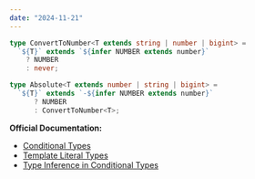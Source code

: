 ```yaml
---
date: "2024-11-21"
---
```

```ts
type ConvertToNumber<T extends string | number | bigint> = 
  `${T}` extends `${infer NUMBER extends number}`
    ? NUMBER
    : never;

type Absolute<T extends number | string | bigint> = 
  `${T}` extends `-${infer NUMBER extends number}` 
      ? NUMBER 
      : ConvertToNumber<T>;
```

**Official Documentation:**
- [Conditional Types](https://www.typescriptlang.org/docs/handbook/2/conditional-types.html)
- [Template Literal Types](https://www.typescriptlang.org/docs/handbook/release-notes/typescript-4-1.html#template-literal-types)
- [Type Inference in Conditional Types](https://www.typescriptlang.org/docs/handbook/2/conditional-types.html#inferring-within-conditional-types)







